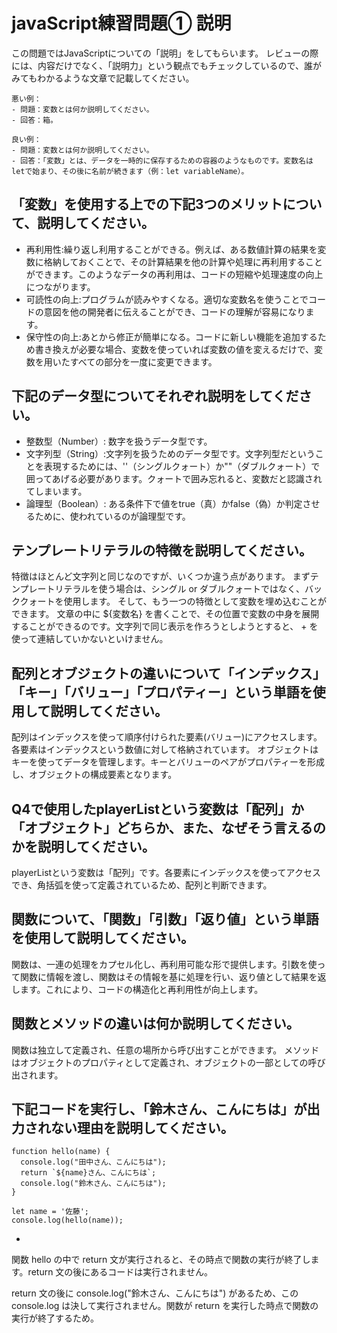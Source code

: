 # javaScript練習問題① 説明

この問題ではJavaScriptについての「説明」をしてもらいます。
レビューの際には、内容だけでなく、「説明力」という観点でもチェックしているので、誰がみてもわかるような文章で記載してください。

```
悪い例：
- 問題：変数とは何か説明してください。
- 回答：箱。

良い例：
- 問題：変数とは何か説明してください。
- 回答：「変数」とは、データを一時的に保存するための容器のようなものです。変数名はletで始まり、その後に名前が続きます（例：let variableName）。
```

## 「変数」を使用する上での下記3つのメリットについて、説明してください。

- 再利用性:繰り返し利用することができる。例えば、ある数値計算の結果を変数に格納しておくことで、その計算結果を他の計算や処理に再利用することができます。このようなデータの再利用は、コードの短縮や処理速度の向上につながります。
- 可読性の向上:プログラムが読みやすくなる。適切な変数名を使うことでコードの意図を他の開発者に伝えることができ、コードの理解が容易になります。
- 保守性の向上:あとから修正が簡単になる。コードに新しい機能を追加するため書き換えが必要な場合、変数を使っていれば変数の値を変えるだけで、変数を用いたすべての部分を一度に変更できます。

## 下記のデータ型についてそれぞれ説明をしてください。
- 整数型（Number）: 数字を扱うデータ型です。
- 文字列型（String）:文字列を扱うためのデータ型です。文字列型だということを表現するためには、''（シングルクォート）か""（ダブルクォート）で囲ってあげる必要があります。クォートで囲み忘れると、変数だと認識されてしまいます。
- 論理型（Boolean）: ある条件下で値をtrue（真）かfalse（偽）か判定させるために、使われているのが論理型です。

## テンプレートリテラルの特徴を説明してください。
特徴はほとんど文字列と同じなのですが、いくつか違う点があります。
まずテンプレートリテラルを使う場合は、シングル or ダブルクォートではなく、バッククォートを使用します。
そして、もう一つの特徴として変数を埋め込むことができます。
文章の中に ${変数名} を書くことで、その位置で変数の中身を展開することができるのです。文字列で同じ表示を作ろうとしようとすると、 + を使って連結していかないといけません。
## 配列とオブジェクトの違いについて「インデックス」「キー」「バリュー」「プロパティー」という単語を使用して説明してください。
配列はインデックスを使って順序付けられた要素(バリュー)にアクセスします。各要素はインデックスという数値に対して格納されています。
オブジェクトはキーを使ってデータを管理します。キーとバリューのペアがプロパティーを形成し、オブジェクトの構成要素となります。

## Q4で使用したplayerListという変数は「配列」か「オブジェクト」どちらか、また、なぜそう言えるのかを説明してください。
playerListという変数は「配列」です。各要素にインデックスを使ってアクセスでき、角括弧を使って定義されているため、配列と判断できます。
## 関数について、「関数」「引数」「返り値」という単語を使用して説明してください。
関数は、一連の処理をカプセル化し、再利用可能な形で提供します。引数を使って関数に情報を渡し、関数はその情報を基に処理を行い、返り値として結果を返します。これにより、コードの構造化と再利用性が向上します。
## 関数とメソッドの違いは何か説明してください。
関数は独立して定義され、任意の場所から呼び出すことができます。
メソッドはオブジェクトのプロパティとして定義され、オブジェクトの一部としての呼び出されます。

## 下記コードを実行し、「鈴木さん、こんにちは」が出力されない理由を説明してください。
```
function hello(name) {
  console.log("田中さん、こんにちは");
  return `${name}さん、こんにちは`;
  console.log("鈴木さん、こんにちは");
}

let name = '佐藤';
console.log(hello(name));
```
- 
関数 hello の中で return 文が実行されると、その時点で関数の実行が終了します。return 文の後にあるコードは実行されません。


return 文の後に console.log("鈴木さん、こんにちは") があるため、この console.log は決して実行されません。関数が return を実行した時点で関数の実行が終了するため。